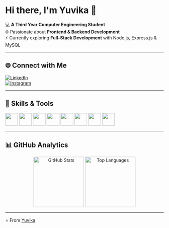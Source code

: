 # Hi there, I'm Yuvika 👋  

💻 **A Third Year Computer Engineering Student**  
🌐 Passionate about **Frontend & Backend Development**  
⚡ Currently exploring **Full-Stack Development** with Node.js, Express.js & MySQL  

---

## 🌐 Connect with Me  

[![LinkedIn](https://img.shields.io/badge/LinkedIn-blue?logo=linkedin&logoColor=white)](https://www.linkedin.com/in/yuvika-dessai-026879288?utm_source=share&utm_campaign=share_via&utm_content=profile&utm_medium=android_app)  
[![Instagram](https://img.shields.io/badge/Instagram-pink?logo=instagram&logoColor=white)](https://www.instagram.com/yuviiii_01?igsh=MWdwZmtmczN0YmdwYw==)  

---

## 🚀 Skills & Tools  

<p align="left">
  <!-- Languages -->
  <img src="https://cdn.jsdelivr.net/gh/devicons/devicon/icons/c/c-original.svg" width="40" height="40"/>
  <img src="https://cdn.jsdelivr.net/gh/devicons/devicon/icons/cplusplus/cplusplus-original.svg" width="40" height="40"/>
  <img src="https://cdn.jsdelivr.net/gh/devicons/devicon/icons/javascript/javascript-original.svg" width="40" height="40"/>
  
  <!-- Frontend -->
  <img src="https://cdn.jsdelivr.net/gh/devicons/devicon/icons/html5/html5-original.svg" width="40" height="40"/>
  <img src="https://cdn.jsdelivr.net/gh/devicons/devicon/icons/css3/css3-original.svg" width="40" height="40"/>
  
  <!-- Backend -->
  <img src="https://cdn.jsdelivr.net/gh/devicons/devicon/icons/nodejs/nodejs-original.svg" width="40" height="40"/>
  <img src="https://cdn.jsdelivr.net/gh/devicons/devicon/icons/express/express-original.svg" width="40" height="40"/>
  <img src="https://cdn.jsdelivr.net/gh/devicons/devicon/icons/mysql/mysql-original.svg" width="40" height="40"/>
</p>  

---

## 📊 GitHub Analytics  

<p align="center">
  <img src="https://github-readme-stats.vercel.app/api?username=YourUsername&show_icons=true&theme=radical" alt="GitHub Stats" height="160"/>
  <img src="https://github-readme-stats.vercel.app/api/top-langs/?username=YourUsername&layout=compact&theme=radical" alt="Top Languages" height="160"/>
</p>  

---

⭐️ From [Yuvika](https://github.com/YourUsername)
